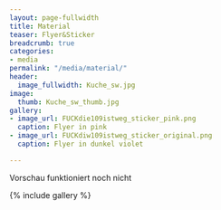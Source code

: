 ```yaml
---
layout: page-fullwidth
title: Material
teaser: Flyer&Sticker
breadcrumb: true
categories:
- media
permalink: "/media/material/"
header:
  image_fullwidth: Kuche_sw.jpg
image:
  thumb: Kuche_sw_thumb.jpg
gallery:
- image_url: FUCKdie109istweg_sticker_pink.png
  caption: Flyer in pink
- image_url: FUCKdiw109istweg_sticker_original.png
  caption: Flyer in dunkel violet

---
```

Vorschau funktioniert noch nicht

{% include gallery %}